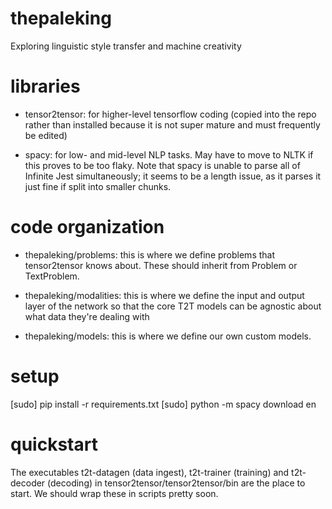 # thepaleking
Exploring linguistic style transfer and machine creativity

# libraries

* tensor2tensor: for higher-level tensorflow coding (copied into the repo
  rather than installed because it is not super mature and must frequently be
  edited)

* spacy: for low- and mid-level NLP tasks. May have to move to NLTK if this
  proves to be too flaky. Note that spacy is unable to parse all of Infinite
  Jest simultaneously; it seems to be a length issue, as it parses it just fine
  if split into smaller chunks.

# code organization

* thepaleking/problems: this is where we define problems that tensor2tensor
  knows about. These should inherit from Problem or TextProblem.

* thepaleking/modalities: this is where we define the input and output layer of
  the network so that the core T2T models can be agnostic about what data
  they're dealing with

* thepaleking/models: this is where we define our own custom models.

# setup

[sudo] pip install -r requirements.txt
[sudo] python -m spacy download en

# quickstart

The executables t2t-datagen (data ingest), t2t-trainer (training) and
t2t-decoder (decoding) in tensor2tensor/tensor2tensor/bin are the place to
start. We should wrap these in scripts pretty soon.